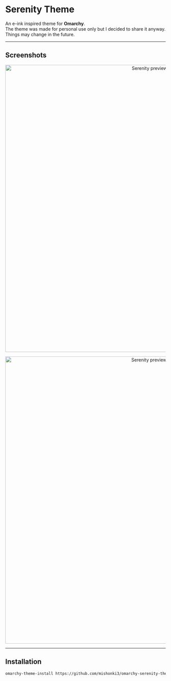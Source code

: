 # Serenity Theme

An e-ink inspired theme for **Omarchy**.  
The theme was made for personal use only but I decided to share it anyway. Things may change in the future.

---

## Screenshots

<p align="center">
  <img src="./preview1.png" alt="Serenity preview 1" width="900">
</p>

<p align="center">
  <img src="./preview2.png" alt="Serenity preview 2" width="900">
</p>

---

## Installation

```bash
omarchy-theme-install https://github.com/mishonki3/omarchy-serenity-theme.git
